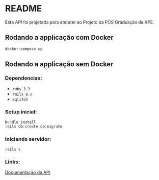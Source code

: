 # README

Esta API foi projetada para atender ao Projeto da PÓS Graduação da XPE.

## Rodando a applicação com Docker

```bash
docker-compose up
```

## Rodando a applicação sem Docker

### Dependencias:
- `ruby 3.2`
- `rails 8.x`
- `sqlite3`

### Setup inicial:

```bash
bundle install
rails db:create db:migrate
```

### Iniciando servidor:

```
rails s
```

### Links:
[Documentação da API](https://documenter.getpostman.com/view/17666956/2sAYBUDCGq)

